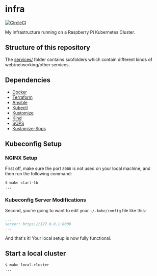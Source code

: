 # infra

[![CircleCI](https://circleci.com/gh/cguertin14/infra.svg?style=shield)](https://circleci.com/gh/cguertin14/infra)

My infrastructure running on a Raspberry Pi Kubernetes Cluster.

## Structure of this repository

The [services/](./services) folder contains subfolders which contain different kinds of web/networking/other services.

## Dependencies

* [Docker](https://docker.io)
* [Terraform](https://terraform.io)
* [Ansible](https://www.ansible.com/)
* [Kubectl](https://kubernetes.io)
* [Kustomize](https://kustomize.io)
* [Kind](https://kind.sigs.k8s.io/)
* [SOPS](https://github.com/mozilla/sops)
* [Kustomize-Sops](https://github.com/viaduct-ai/kustomize-sops)

## Kubeconfig Setup

### NGINX Setup

First off, make sure the port `8000` is not used on your local machine, and then run the following command:
```bash
$ make start-lb
...
```

### Kubeconfig Server Modifications

Second, you're going to want to edit your `~/.kube/config` file like this:
```yaml
...
server: https://127.0.0.1:8000
...
```

And that's it! Your local setup is now fully functional.

## Start a local cluster

```bash
$ make local-cluster
...
```